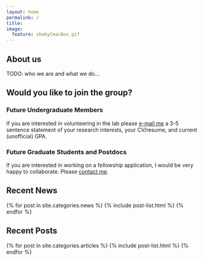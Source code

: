 ```yaml
---
layout: home
permalink: /
title:
image:
  feature: shakyCmacBox.gif
---
```


## About us

TODO: who we are and what we do...


## Would you like to join the group?
### Future Undergraduate Members

If you are interested in volunteering in the lab please [e-mail me](mailto:terps@auburn.edu) a 3-5 sentence statement of your research interests, your CV/resume, and current (unofficial) GPA.


### Future Graduate Students and Postdocs

If you are interested in working on a fellowship application, I would be very happy to collaborate. Please [contact me](mailto:terps@auburn.edu).


## Recent News

<div class="tiles">
{% for post in site.categories.news %}
	{% include post-list.html %}
{% endfor %}
</div><!-- /.tiles -->


## Recent Posts

<div class="tiles">
{% for post in site.categories.articles %}
	{% include post-list.html %}
{% endfor %}
</div><!-- /.tiles -->

